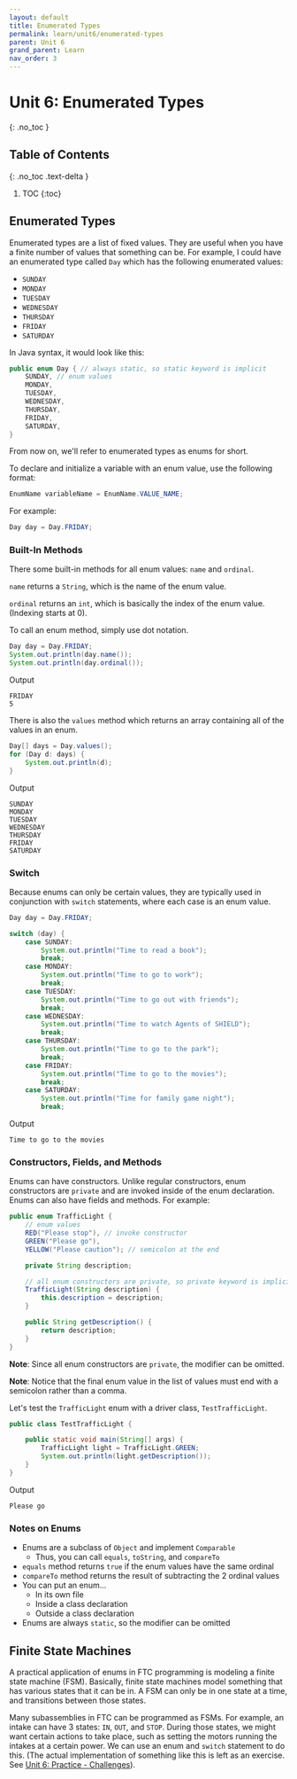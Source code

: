 ```yaml
---
layout: default
title: Enumerated Types
permalink: learn/unit6/enumerated-types
parent: Unit 6
grand_parent: Learn
nav_order: 3
---
```


<!-- prettier-ignore-start -->

# Unit 6: Enumerated Types
{: .no_toc }

## Table of Contents
{: .no_toc .text-delta }

1. TOC
{:toc}

<!-- prettier-ignore-end -->

## Enumerated Types

Enumerated types are a list of fixed values. They are useful
when you have a finite number of values that something can be.
For example, I could have an enumerated type called `Day` which
has the following enumerated values:

- `SUNDAY`
- `MONDAY`
- `TUESDAY`
- `WEDNESDAY`
- `THURSDAY`
- `FRIDAY`
- `SATURDAY`

In Java syntax, it would look like this:

```java
public enum Day { // always static, so static keyword is implicit
    SUNDAY, // enum values
    MONDAY,
    TUESDAY,
    WEDNESDAY,
    THURSDAY,
    FRIDAY,
    SATURDAY,
}
```

From now on, we'll refer to enumerated types as enums for short.

To declare and initialize a variable with an enum value, use the following format:

```java
EnumName variableName = EnumName.VALUE_NAME;
```

For example:

```java
Day day = Day.FRIDAY;
```

### Built-In Methods

There some built-in methods for all enum values: `name` and `ordinal`.

`name` returns a `String`, which is the name of the enum value.

`ordinal` returns an `int`, which is basically the index of the enum value.
(Indexing starts at 0).

To call an enum method, simply use dot notation.

```java
Day day = Day.FRIDAY;
System.out.println(day.name());
System.out.println(day.ordinal());
```

Output

```
FRIDAY
5
```

There is also the `values` method which returns an array containing
all of the values in an enum.

```java
Day[] days = Day.values();
for (Day d: days) {
    System.out.println(d);
}
```

Output

```
SUNDAY
MONDAY
TUESDAY
WEDNESDAY
THURSDAY
FRIDAY
SATURDAY
```

### Switch

Because enums can only be certain values, they are typically
used in conjunction with `switch` statements, where each case
is an enum value.

```java
Day day = Day.FRIDAY;

switch (day) {
    case SUNDAY:
        System.out.println("Time to read a book");
        break;
    case MONDAY:
        System.out.println("Time to go to work");
        break;
    case TUESDAY:
        System.out.println("Time to go out with friends");
        break;
    case WEDNESDAY:
        System.out.println("Time to watch Agents of SHIELD");
        break;
    case THURSDAY:
        System.out.println("Time to go to the park");
        break;
    case FRIDAY:
        System.out.println("Time to go to the movies");
        break;
    case SATURDAY:
        System.out.println("Time for family game night");
        break;
```

Output

```
Time to go to the movies
```

### Constructors, Fields, and Methods

Enums can have constructors. Unlike regular constructors, enum constructors
are `private` and are invoked inside of the enum declaration. Enums can also have
fields and methods. For example:

```java
public enum TrafficLight {
    // enum values
    RED("Please stop"), // invoke constructor
    GREEN("Please go"),
    YELLOW("Please caution"); // semicolon at the end

    private String description;

    // all enum constructors are private, so private keyword is implicit
    TrafficLight(String description) {
        this.description = description;
    }

    public String getDescription() {
        return description;
    }
}
```

**Note**: Since all enum constructors are `private`, the modifier can be omitted.

**Note**: Notice that the final enum value in the list of values must end with a semicolon
rather than a comma.

Let's test the `TrafficLight` enum with a driver class, `TestTrafficLight`.

```java
public class TestTrafficLight {

    public static void main(String[] args) {
        TrafficLight light = TrafficLight.GREEN;
        System.out.println(light.getDescription());
    }
}
```

Output

```
Please go
```

### Notes on Enums

- Enums are a subclass of `Object` and implement `Comparable`
    - Thus, you can call `equals`, `toString`, and `compareTo`
- `equals` method returns `true` if the enum values have the same ordinal
- `compareTo` method returns the result of subtracting the 2 ordinal values
- You can put an enum...
    - In its own file
    - Inside a class declaration
    - Outside a class declaration
- Enums are always `static`, so the modifier can be omitted

## Finite State Machines

A practical application of enums in FTC programming is modeling a finite state machine (FSM).
Basically, finite state machines model something that has various states that it can be in.
A FSM can only be in one state at a time, and transitions between those states.

Many subassemblies in FTC can be programmed as FSMs. For example, an intake can have 3 states:
`IN`, `OUT`, and `STOP`. During those states, we might want certain actions to take place,
such as setting the motors running the intakes at a certain power. We can use an enum and `switch`
statement to do this. (The actual implementation of something like this is left as an exercise.
See [Unit 6: Practice - Challenges](/learn-code/learn/unit6/practice#challenges)).
